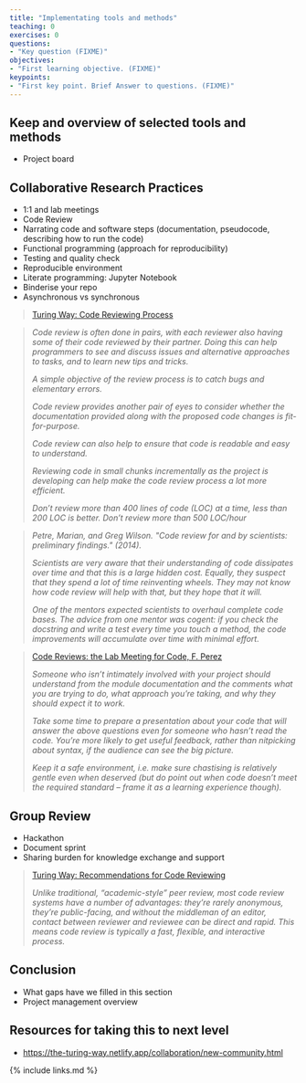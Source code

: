 ```yaml
---
title: "Implementating tools and methods"
teaching: 0
exercises: 0
questions:
- "Key question (FIXME)"
objectives:
- "First learning objective. (FIXME)"
keypoints:
- "First key point. Brief Answer to questions. (FIXME)"
---
```


## Keep and overview of selected tools and methods
- Project board

## Collaborative Research Practices
- 1:1 and lab meetings
- Code Review
- Narrating code and software steps (documentation, pseudocode, describing how to run the code) 
- Functional programming (approach for reproducibility)
- Testing and quality check
- Reproducible environment
- Literate programming: Jupyter Notebook
- Binderise your repo
- Asynchronous vs synchronous


> [Turing Way: Code Reviewing Process](https://the-turing-way.netlify.app/reproducible-research/reviewing.html)

> *Code review is often done in pairs, with each reviewer also having some of their code reviewed by their partner. Doing this can help programmers to see and discuss issues and alternative approaches to tasks, and to learn new tips and tricks.*
>
> *A simple objective of the review process is to catch bugs and elementary errors.*
>
> *Code review provides another pair of eyes to consider whether the documentation provided along with the proposed code changes is fit-for-purpose.*
>
> *Code review can also help to ensure that code is readable and easy to understand.* 
>
> *Reviewing code in small chunks incrementally as the project is developing can help make the code review process a lot more efficient.* 
>
> *Don’t review more than 400 lines of code (LOC) at a time, less than 200 LOC is better. Don’t review more than 500 LOC/hour*
> 

> *Petre, Marian, and Greg Wilson. "Code review for and by scientists: preliminary findings." (2014).*
>
> *Scientists are very aware that their understanding of code dissipates over time and that this is a large hidden cost. Equally, they suspect that they spend a lot of time reinventing wheels. They may not know how code review will help with that, but they hope that it will.* 
>
> *One of the mentors expected scientists to overhaul complete code bases. The advice from one mentor was cogent: if you check the docstring and write a test every time you touch a method, the code improvements will accumulate over time with minimal effort.*
>

> [Code Reviews: the Lab Meeting for Code, F. Perez](http://fperez.org/py4science/code_reviews.html)
>
> *Someone who isn’t intimately involved with your project should understand from the module documentation and the comments what you are trying to do, what approach you’re taking, and why they should expect it to work.*
>
> *Take some time to prepare a presentation about your code that will answer the above questions even for someone who hasn’t read the code. You’re more likely to get useful feedback, rather than nitpicking about syntax, if the audience can see the big picture.*
>
> *Keep it a safe environment, i.e. make sure chastising is relatively gentle even when deserved (but do point out when code doesn’t meet the required standard – frame it as a learning experience though).*


## Group Review
- Hackathon
- Document sprint
- Sharing burden for knowledge exchange and support

> [Turing Way: Recommendations for Code Reviewing](https://the-turing-way.netlify.app/reproducible-research/reviewing/reviewing-recommend.html)
>
> *Unlike traditional, “academic-style” peer review, most code review systems have a number of advantages: they’re rarely anonymous, they’re public-facing, and without the middleman of an editor, contact between reviewer and reviewee can be direct and rapid. This means code review is typically a fast, flexible, and interactive process.*
>
>

## Conclusion
- What gaps have we filled in this section
- Project management overview 

## Resources for taking this to next level


- ​​https://the-turing-way.netlify.app/collaboration/new-community.html 

{% include links.md %}

